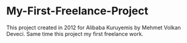 # My-First-Freelance-Project
This project created in 2012 for Alibaba Kuruyemis by Mehmet Volkan Deveci. Same time this project my first freelance work. 
